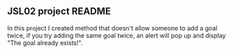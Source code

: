 ## JSL02 project README ## 

In this project I created method that doesn't allow someone to add a goal twice,
if you try adding the same goal twice, an alert will pop up and display "The goal already exists!".
